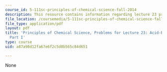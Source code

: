 ```yaml
---
course_id: 5-111sc-principles-of-chemical-science-fall-2014
description: This resource contains information regarding lecture 23 problem.
file_location: /coursemedia/5-111sc-principles-of-chemical-science-fall-2014/a87a98d12fa67e6f2c5d0b565c84d651_MIT5_111F14_Lec23Prob.pdf
file_type: application/pdf
layout: pdf
title: 'Principles of Chemical Science, Problems for Lecture 23: Acid-Base Titrations
  Part I'
type: course
uid: a87a98d12fa67e6f2c5d0b565c84d651

---
```

None